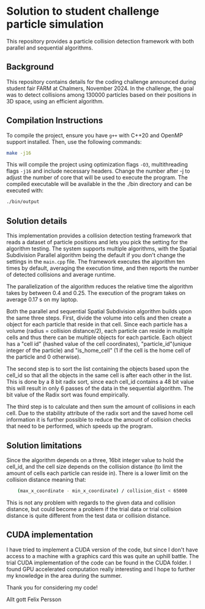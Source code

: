 # Solution to student challenge particle simulation

This repository provides a particle collision detection framework with both parallel and sequential algorithms.

## Background

This repository contains details for the coding challenge announced during
student fair FARM at Chalmers, November 2024. In the challenge, the goal was to detect collisions among 130000 particles based on their positions in 3D space, using an efficient algorithm.

## Compilation Instructions

To compile the project, ensure you have `g++` with C++20 and OpenMP support 
installed. Then, use the following commands:

```sh
make -j16
```

This will compile the project using optimization flags `-O3`, multithreading flags `-j16` and include 
necessary headers. Change the number after -j to adjust the number of core that will be used to execute the program. The compiled executable will be available in the the ./bin directory and can be executed with:

```sh
./bin/output
``` 

## Solution details

This implementation provides a collision detection testing framework that reads a dataset of particle positions and lets you pick the setting for the algorithm testing. The system supports multiple algorithms, with the Spatial Subdivision Parallel algorithm being the default if you don't change the settings in the `main.cpp` file. The framework executes the algorithm ten times by default, averaging the execution time, and then reports the number of detected collisions and average runtime.

The parallelization of the algorithm reduces the relative time the algorithm takes by between 0.4 and 0.25. The execution of the program takes on average 0.17 s on my laptop. 

Both the parallel and sequential Spatial Subdivision algorithm builds upon the same three steps. First, divide the volume into cells and then create a object for each particle that reside in that cell. Since each particle has a volume (radius = collision distance/2), each particle can reside in multiple cells and thus there can be multiple objects for each particle. Each object has a "cell id" (hashed value of the cell coordinates), "particle_id"(unique integer of the particle) and "is_home_cell" (1 if the cell is the home cell of the particle and 0 otherwise).
 
The second step is to sort the list containing the objects based upon the cell_id so that all the objects in the same cell is after each other in the list. This is done by a 8 bit radix sort, since each cell_id contains a 48 bit value this will result in only 6 passes of the data in the sequential algorithm. The bit value of the Radix sort was found empirically. 

The third step is to calculate and then sum the amount of collisions in each cell. Due to the stability attribute of the radix sort and the saved home cell information it is further possible to reduce the amount of collision checks that need to be performed, which speeds up the program.

## Solution limitations
Since the algorithm depends on a three, 16bit integer value to hold the cell_id, and the cell size depends on the collision distance (to limit the amount of cells each particle can reside in). There is a lower limit on the collision distance meaning that:

```sh
	(max_x_coordinate - min_x_coordinate) / collision_dist < 65000 
``` 

This is not any problem with regards to the given data and collision distance, but could become a problem if the trial data or trial collision distance is quite different from the test data or collision distance.

## CUDA implementation

I have tried to implement a CUDA version of the code, but since I don't have access to a machine with a graphics card this was quite an uphill battle. The trial CUDA implementation of the code can be found in the CUDA folder. I found GPU accelerated computation really interesting and I hope to further my knowledge in the area during the summer. 

Thank you for considering my code!

Allt gott
Felix Persson
